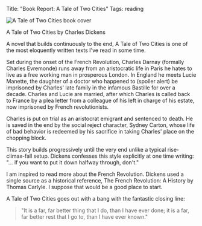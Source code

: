 Title: "Book Report: A Tale of Two Cities"
Tags: reading

![A Tale of Two Cities book cover](/media/uploads/img_0567_medium.jpg)

A Tale of Two Cities by Charles Dickens

A novel that builds continuously to the end, A Tale of Two Cities is one of
the most eloquently written texts I've read in some time.

Set during the onset of the French Revolution, Charles Darnay (formally
Charles Evremonde) runs away from an aristocratic life in Paris he hates to
live as a free working man in prosperous London. In England
he meets Lucie Manette, the daughter of a doctor who happened to (spoiler
alert) be imprisoned by Charles' late family in the infamous Bastille for over
a decade. Charles and Lucie are married, after which
Charles is called back to France by a plea letter from a colleague of his left
in charge of his estate, now imprisoned by French revolutionists.

Charles is put on trial as an aristocrat emigrant and sentenced to
death. He is saved in the end by the social reject
character, Sydney Carton, whose life of bad behavior is redeemed by his
sacrifice in taking Charles' place on the chopping block.

This story builds progressively until the very end unlike a typical rise-
climax-fall setup. Dickens confesses this style explicitly
at one time writing: "... if you want to put it down halfway through, don't."

I am inspired to read more about the French Revolution.
Dickens used a single source as a historical reference, The French Revolution:
A History by Thomas Carlyle. I suppose that would be a good
place to start.

A Tale of Two Cities goes out with a bang with the fantastic closing line:

> "It is a far, far better thing that I do, than I have ever done; it is a
far, far better rest that I go to, than I have ever known."


